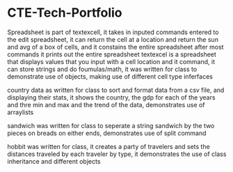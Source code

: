 # CTE-Tech-Portfolio

Spreadsheet is part of textexcell, it takes in inputed commands entered to the edit spreadsheet, it can return the cell at a location and return the sun and avg of a box of cells, and it constains the entire spreadsheet after most commands it prints out the entire spreadsheet 
textexcel is a spreadsheet that displays values that you input with a cell location and it command, it can store strings and do foumulas/math, it was written for class to      demonstrate use of objects, making use of different cell type inferfaces  

country data as written for class to sort and format data from a csv file, and displaying their stats, it shows the country, the gdp for each of the years and thre min and max and the trend of the data, demonstrates use of arraylists 

sandwich was written for class to seperate a string sandwich by the two pieces on breads on either ends, demonstrates use of split command 

hobbit was written for class, it creates a party of travelers and sets the distances traveled by each traveler by type, it demonstrates the use of class inheritance and different objects
